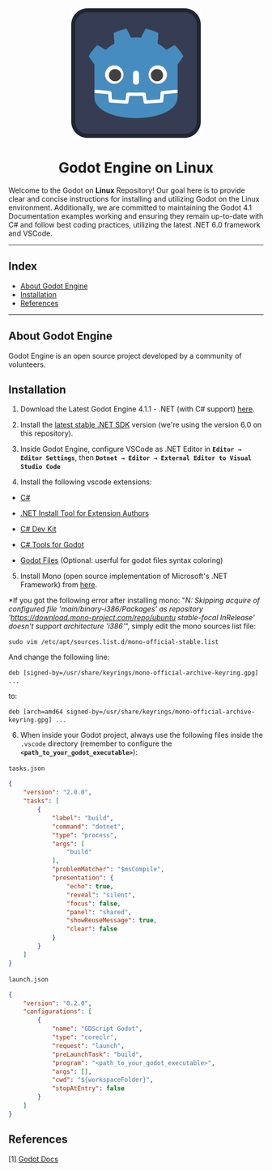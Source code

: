 <center>
  <img src="Assets/icon.svg"/>
  <h1>Godot Engine on Linux</h1>
</center>

Welcome to the Godot on **Linux** Repository! Our goal here is to provide clear and concise instructions for installing and utilizing Godot on the Linux environment. Additionally, we are committed to maintaining the Godot 4.1 Documentation examples working and ensuring they remain up-to-date with C# and follow best coding practices, utilizing the latest .NET 6.0 framework and VSCode.

---
<h2>Index</h2>

- [About Godot Engine](#about-godot-engine)
- [Installation](#installation)
- [References](#references)

---

## About Godot Engine

Godot Engine is an open source project developed by a community of volunteers.

## Installation

1. Download the Latest Godot Engine 4.1.1 - .NET (with C# support) [here](https://godotengine.org/download/linux/).

2. Install the [latest stable .NET SDK](https://dotnet.microsoft.com/en-us/download) version (we're using the version 6.0 on this repository).

3. Inside Godot Engine, configure VSCode as .NET Editor in **`Editor → Editor Settings`**, then **`Dotnet → Editor → External Editor to Visual Studio Code`**

4. Install the following vscode extensions:

- [C#](https://marketplace.visualstudio.com/items?itemName=ms-dotnettools.csharp)

- [.NET Install Tool for Extension Authors](https://marketplace.visualstudio.com/items?itemName=ms-dotnettools.vscode-dotnet-runtime)

- [C# Dev Kit](https://marketplace.visualstudio.com/items?itemName=ms-dotnettools.csdevkit)

- [C# Tools for Godot](https://marketplace.visualstudio.com/items?itemName=neikeq.godot-csharp-vscode)

- [Godot Files](https://marketplace.visualstudio.com/items?itemName=alfish.godot-files) (Optional: userful for godot files syntax coloring)

5. Install Mono (open source implementation of Microsoft's .NET Framework) from [here](https://www.mono-project.com/download/stable/#download-lin).

*If you got the following error after installing mono: "*N: Skipping acquire of configured file 'main/binary-i386/Packages' as repository 'https://download.mono-project.com/repo/ubuntu stable-focal InRelease' doesn't support architecture 'i386'*", simply edit the mono sources list file:

```shell
sudo vim /etc/apt/sources.list.d/mono-official-stable.list
```

And change the following line:

```shell
deb [signed-by=/usr/share/keyrings/mono-official-archive-keyring.gpg] ...
```

to:

```shell
deb [arch=amd64 signed-by=/usr/share/keyrings/mono-official-archive-keyring.gpg] ...
```

6. When inside your Godot project, always use the following files inside the `.vscode` directory (remember to configure the **`<path_to_your_godot_executable>`**):

`tasks.json`
```json
{
	"version": "2.0.0",
	"tasks": [
		{
			"label": "build",
			"command": "dotnet",
			"type": "process",
			"args": [
				"build"
			],
			"problemMatcher": "$msCompile",
			"presentation": {
				"echo": true,
				"reveal": "silent",
				"focus": false,
				"panel": "shared",
				"showReuseMessage": true,
				"clear": false
			}
		}
	]
}
```

`launch.json`
```json
{
	"version": "0.2.0",
	"configurations": [
		{
			"name": "GDScript Godot",
			"type": "coreclr",
			"request": "launch",
			"preLaunchTask": "build",
			"program": "<path_to_your_godot_executable>",
			"args": [],
			"cwd": "${workspaceFolder}",
			"stopAtEntry": false
		}
	]
}

```

## References

[1] [Godot Docs](https://docs.godotengine.org/en/stable/index.html)
